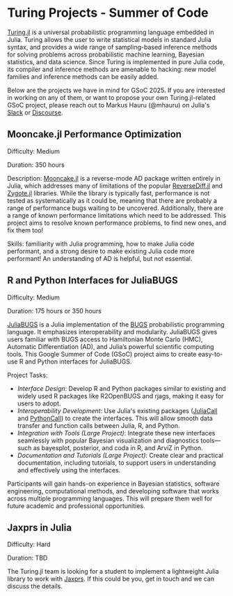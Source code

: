 # Turing Projects - Summer of Code

[Turing.jl](https://turinglang.org/) is a universal probabilistic programming language embedded in Julia.
Turing allows the user to write statistical models in standard Julia syntax, and provides a wide range of sampling-based inference methods for solving problems across probabilistic machine learning, Bayesian statistics, and data science.
Since Turing is implemented in pure Julia code, its compiler and inference methods are amenable to hacking: new model families and inference methods can be easily added.

Below are the projects we have in mind for GSoC 2025. If you are interested in working on any of them, or want to propose your own Turing.jl-related GSoC project, please reach out to Markus Hauru (@mhauru) on Julia's [Slack](https://julialang.org/slack/) or [Discourse](https://discourse.julialang.org/).

## Mooncake.jl Performance Optimization

Difficulty: Medium

Duration: 350 hours

Description: [Mooncake.jl](https://github.com/compintell/Mooncake.jl/) is a reverse-mode AD package written entirely in Julia, which addresses many of limitations of the popular [ReverseDiff.jl](https://github.com/JuliaDiff/ReverseDiff.jl) and [Zygote.jl](https://github.com/FluxML/Zygote.jl) libraries.
While the library is typically fast, performance is not tested as systematically as it could be, meaning that there are probably a range of performance bugs waiting to be uncovered.
Additionally, there are a range of known performance limitations which need to be addressed.
This project aims to resolve known performance problems, to find new ones, and fix them too!

Skills: familiarity with Julia programming, how to make Julia code performant, and a strong desire to make existing Julia code more performant! An understanding of AD is helpful, but not essential.

## R and Python Interfaces for JuliaBUGS

Difficulty: Medium

Duration: 175 hours or 350 hours

[JuliaBUGS](https://github.com/TuringLang/JuliaBUGS.jl) is a Julia implementation of the [BUGS](https://en.wikipedia.org/wiki/WinBUGS) probabilistic programming language. It emphasizes interoperability and modularity. JuliaBUGS gives users familiar with BUGS access to Hamiltonian Monte Carlo (HMC), Automatic Differentiation (AD), and Julia’s powerful scientific computing tools. This Google Summer of Code (GSoC) project aims to create easy-to-use R and Python interfaces for JuliaBUGS.

Project Tasks:
* *Interface Design*: Develop R and Python packages similar to existing and widely used R packages like R2OpenBUGS and rjags, making it easy for users to adopt.
* *Interoperability Development*: Use Julia's existing packages ([JuliaCall](https://github.com/JuliaInterop/JuliaCall) and [PythonCall](https://github.com/JuliaPy/PythonCall.jl)) to create the interfaces. This will allow smooth data transfer and function calls between Julia, R, and Python.
* *Integration with Tools (Large Project)*: Integrate these new interfaces seamlessly with popular Bayesian visualization and diagnostics tools—such as bayesplot, posterior, and coda in R, and ArviZ in Python.
* *Documentation and Tutorials (Large Project)*: Create clear and practical documentation, including tutorials, to support users in understanding and effectively using the interfaces.

Participants will gain hands-on experience in Bayesian statistics, software engineering, computational methods, and developing software that works across multiple programming languages. This will prepare them well for future academic and professional opportunities.

## Jaxprs in Julia

Difficulty: Hard

Duration: TBD

The Turing.jl team is looking for a student to implement a lightweight Julia library to work with [Jaxprs](https://docs.jax.dev/en/latest/jaxpr.html). If this could be you, get in touch and we can discuss the details.

